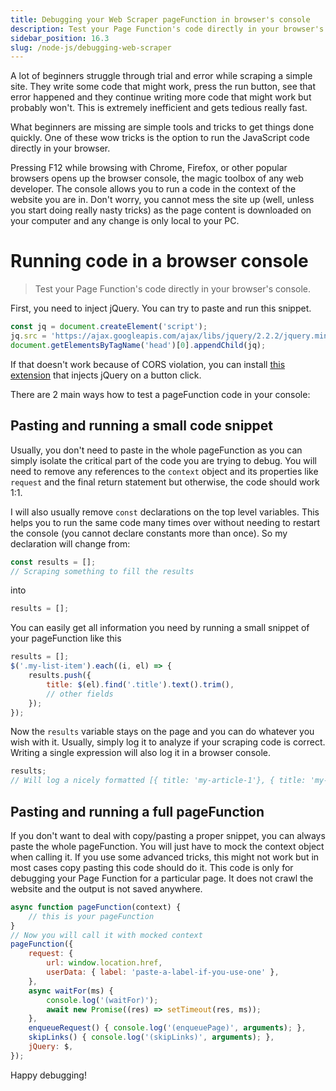 ```yaml
---
title: Debugging your Web Scraper pageFunction in browser's console
description: Test your Page Function's code directly in your browser's console
sidebar_position: 16.3
slug: /node-js/debugging-web-scraper
---
```


A lot of beginners struggle through trial and error while scraping a simple site. They write some code that might work, press the run button, see that error happened and they continue writing more code that might work but probably won't. This is extremely inefficient and gets tedious really fast.

What beginners are missing are simple tools and tricks to get things done quickly. One of these wow tricks is the option to run the JavaScript code directly in your browser.

Pressing F12 while browsing with Chrome, Firefox, or other popular browsers opens up the browser console, the magic toolbox of any web developer. The console allows you to run a code in the context of the website you are in. Don't worry, you cannot mess the site up (well, unless you start doing really nasty tricks) as the page content is downloaded on your computer and any change is only local to your PC.

# Running code in a browser console

> Test your Page Function's code directly in your browser's console.

First, you need to inject jQuery. You can try to paste and run this snippet.

```js
const jq = document.createElement('script');
jq.src = 'https://ajax.googleapis.com/ajax/libs/jquery/2.2.2/jquery.min.js';
document.getElementsByTagName('head')[0].appendChild(jq);
```

If that doesn't work because of CORS violation, you can install [this extension](https://chromewebstore.google.com/detail/jquery-injector/ekkjohcjbjcjjifokpingdbdlfekjcgi) that injects jQuery on a button click.

There are 2 main ways how to test a pageFunction code in your console:

## Pasting and running a small code snippet

Usually, you don't need to paste in the whole pageFunction as you can simply isolate the critical part of the code you are trying to debug. You will need to remove any references to the `context` object and its properties like `request` and the final return statement but otherwise, the code should work 1:1.

I will also usually remove `const` declarations on the top level variables. This helps you to run the same code many times over without needing to restart the console (you cannot declare constants more than once). So my declaration will change from:

```js
const results = [];
// Scraping something to fill the results
```

into

```js
results = [];
```

You can easily get all information you need by running a small snippet of your pageFunction like this

```js
results = [];
$('.my-list-item').each((i, el) => {
    results.push({
        title: $(el).find('.title').text().trim(),
        // other fields
    });
});
```

Now the `results` variable stays on the page and you can do whatever you wish with it. Usually, simply log it to analyze if your scraping code is correct. Writing a single expression will also log it in a browser console.

```js
results;
// Will log a nicely formatted [{ title: 'my-article-1'}, { title: 'my-article-2'}] etc.
```

## Pasting and running a full pageFunction

If you don't want to deal with copy/pasting a proper snippet, you can always paste the whole pageFunction. You will just have to mock the context object when calling it. If you use some advanced tricks, this might not work but in most cases copy pasting this code should do it. This code is only for debugging your Page Function for a particular page. It does not crawl the website and the output is not saved anywhere.

<!-- eslint-disable -->
```js
async function pageFunction(context) {
    // this is your pageFunction
}
// Now you will call it with mocked context
pageFunction({
    request: {
        url: window.location.href,
        userData: { label: 'paste-a-label-if-you-use-one' },
    },
    async waitFor(ms) {
        console.log('(waitFor)');
        await new Promise((res) => setTimeout(res, ms));
    },
    enqueueRequest() { console.log('(enqueuePage)', arguments); },
    skipLinks() { console.log('(skipLinks)', arguments); },
    jQuery: $,
});
```

Happy debugging!

